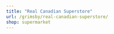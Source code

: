 ```yaml
---
title: "Real Canadian Superstore"
url: /grimsby/real-canadian-superstore/
shop: supermarket
---
```

